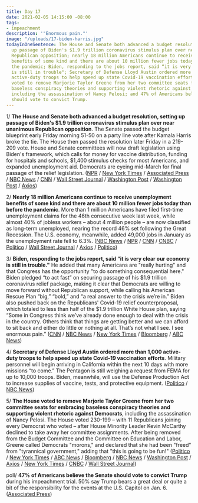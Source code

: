 ```yaml
---
title: Day 17
date: 2021-02-05 14:15:00 -08:00
tags:
- impeachment
description: '"Enormous pain."'
image: "/uploads/17-biden-harris.jpg"
todayInOneSentence: The House and Senate both advanced a budget resolution, setting
  up passage of Biden's $1.9 trillion coronavirus stimulus plan over near unanimous
  Republican opposition; nearly 18 million Americans continue to receive unemployment
  benefits of some kind and there are about 10 million fewer jobs today than before
  the pandemic; Biden, responding to the jobs report, said “it is very clear our economy
  is still in trouble"; Secretary of Defense Lloyd Austin ordered more than 1,000
  active-duty troops to help speed up state Covid-19 vaccination efforts; the House
  voted to remove Marjorie Taylor Greene from her two committee seats for embracing
  baseless conspiracy theories and supporting violent rhetoric against Democrats,
  including the assassination of Nancy Pelosi; and 47% of Americans believe the Senate
  should vote to convict Trump.
---
```


1/ **The House and Senate both advanced a budget resolution, setting up passage of Biden's $1.9 trillion coronavirus stimulus plan over near unanimous Republican opposition**. The Senate passed the budget blueprint early Friday morning 51-50 on a party line vote after Kamala Harris broke the tie. The House then passed the resolution later Friday in a 219-209 vote. House and Senate committees will now draft legislation using Biden's framework, which calls for money for vaccine distribution, funding for hospitals and schools, $1,400 stimulus checks for most Americans, and expanded unemployment aid. Democrats are eyeing mid-March for final passage of the relief legislation. ([NPR](https://www.npr.org/2021/02/05/964365980/senate-passes-budget-resolution-vice-president-harris-breaks-tie) /  [New York Times](https://www.nytimes.com/2021/02/04/us/politics/biden-stimulus-senate-vote.html) / [Associated Press](https://apnews.com/article/senate-ok-fast-track-coronavirus-aid-c497b8cda93486d9f0a09abb88235291) / [NBC News](https://www.nbcnews.com/politics/politics-news/washington-moves-unison-toward-passing-sweeping-coronavirus-relief-package-n1256855) / [CNN](https://www.cnn.com/2021/02/05/politics/senate-budget-resolution-covid-19-relief/index.html) / [Wall Street Journal](https://www.wsj.com/articles/biden-meets-with-house-democrats-as-covid-19-aid-plan-advances-11612542026?mod=hp_lead_pos3) / [Washington Post](https://www.washingtonpost.com/business/2021/02/04/senate-vote-a-rama-biden-economic-relief-stimulus/) / [Washington Post](https://www.washingtonpost.com/us-policy/2021/02/05/house-biden-stimulus-harris-tiebreaker/) / [Axios](https://www.axios.com/senate-budget-resolution-advances-43b5f08b-bc93-470d-827e-0a1818b026cd.html))

2/ **Nearly 18 million Americans continue to receive unemployment benefits of some kind and there are about 10 million fewer jobs today than before the pandemic**. More than 1 million Americans have filed first-time unemployment claims for the 46th consecutive week last week, while almost 40% of jobless workers – about 4 million people – are now classified as long-term unemployed, nearing the record 46% set following the Great Recession. The U.S. economy, meanwhile, added 49,000 jobs in January as the unemployment rate fell to 6.3%. ([NBC News](https://www.nbcnews.com/business/business-news/u-s-economy-added-just-49-000-jobs-january-signaling-n1256838) / [NPR](https://www.npr.org/2021/02/05/964080873/employers-start-hiring-again-but-not-anywhere-close-to-recovering-lost-jobs) / [CNN](https://www.cnn.com/2021/02/05/economy/january-2021-jobs-report/index.html) / [CNBC](https://www.cnbc.com/2021/02/05/long-term-unemployment-is-rising-toward-a-great-recession-record.html) / [Politico](https://www.politico.com/news/2021/02/05/employers-add-jobs-unemployment-falls-466110) / [Wall Street Journal](https://www.wsj.com/articles/january-jobs-report-unemployment-rate-2021-11612475063?mod=hp_lead_pos1) / [Axios](https://www.axios.com/million-unemployment-claims-weekly-d68a9090-4362-4c3f-9a59-5c6d6c078d69.html) / [Politico](https://www.politico.com/news/2021/02/04/unemployment-joblessness-biden-recovery-466059))

3/ **Biden, responding to the jobs report, said “it is very clear our economy is still in trouble."** He added that many Americans are "really hurting" and that Congress has the opportunity "to do something consequential here." Biden pledged “to act fast” on securing passage of his $1.9 trillion coronavirus relief package, making it clear that Democrats are willing to move forward without Republican support, while calling his American Rescue Plan “big,” “bold,” and “a real answer to the crisis we’re in.” Biden also pushed back on the Republicans' Covid-19 relief counterproposal, which totaled to less than half of the $1.9 trillion White House plan, saying “Some in Congress think we’ve already done enough to deal with the crisis in the country. Others think that things are getting better and we can afford to sit back and either do little or nothing at all. That’s not what I see. I see enormous pain.” ([CNN](https://www.cnn.com/2021/02/05/politics/joe-biden-jobs-numbers-relief-package/index.html) / [NBC News](https://www.nbcnews.com/politics/politics-news/washington-moves-unison-toward-passing-sweeping-coronavirus-relief-package-n1256855) / [New York Times](https://www.nytimes.com/live/2021/02/05/us/joe-biden-trump-impeachment/house-gives-final-approval-to-budget-plan-including-bidens-1-9-trillion-stimulus-fast-tracking-the-process) / [Bloomberg](https://www.bloomberg.com/news/articles/2021-02-05/biden-s-go-big-push-on-stimulus-gets-help-from-weak-jobs-senate?srnd=premium&sref=MIBMEEoj) / [ABC News](https://abcnews.go.com/Politics/live-updates/biden-100-days-president-white-house/?id=75597849#75711383))

4/ **Secretary of Defense Lloyd Austin ordered more than 1,000 active-duty troops to help speed up state Covid-19 vaccination efforts**. Military personnel will begin arriving in California within the next 10 days with more missions “to come.” The Pentagon is still weighing a request from FEMA for up to 10,000 troops. Biden, meanwhile, will use the Defense Production Act to increase supplies of vaccine, tests, and protective equipment. ([Politico](https://www.politico.com/news/2021/02/05/biden-deploys-troops-aid-covid-19-vaccine-466118) / [NBC News](https://www.nbcnews.com/politics/white-house/defense-department-sending-1-000-troops-assist-vaccinations-n1256867))

5/ **The House voted to remove Marjorie Taylor Greene from her two committee seats for embracing baseless conspiracy theories and supporting violent rhetoric against Democrats**, including the assassination of Nancy Pelosi. The House voted 230-199 – with 11 Republicans joining every Democrat who voted – after House Minority Leader Kevin McCarthy declined to take away her committee assignments. After being removed from the Budget Committee and the Committee on Education and Labor, Greene called Democrats "morons," and declared that she had been "freed" from "tyrannical government," adding that "this is going to be fun!" ([Politico](https://www.politico.com/news/2021/02/04/marjorie-taylor-greene-house-vote-465855) / [New York Times](https://www.nytimes.com/2021/02/04/us/politics/marjorie-taylor-greene.html) / [ABC News](https://abcnews.go.com/Politics/greene-declares-freed-booted-house-committees/story?id=75706246) / [Bloomberg](https://www.bloomberg.com/news/articles/2021-02-04/house-boots-gop-s-greene-from-committees-over-incendiary-posts?sref=MIBMEEoj) / [NBC News](https://www.nbcnews.com/politics/congress/profoundly-concerned-pelosi-rebukes-gop-leaders-ahead-vote-remove-greene-n1256737) / [Washington Post](https://www.washingtonpost.com/politics/house-poised-to-eject-marjorie-taylor-greene-from-committees-over-extremist-remarks/2021/02/04/670601e4-6703-11eb-8468-21bc48f07fe5_story.html) / [Axios](https://www.axios.com/marjorie-greene-taylor-removed-house-committees-23c07335-8b8c-4046-81b0-1dbf5545b74f.html) / [New York Times](https://www.nytimes.com/2021/02/05/us/marjorie-taylor-greene.html) / [CNBC](https://www.cnbc.com/2021/02/04/house-to-vote-on-dropping-marjorie-taylor-greene-from-committees.html) / [Wall Street Journal](https://www.wsj.com/articles/marjorie-taylor-greene-says-she-regrets-qanon-comments-11612467411))

poll/ **47% of Americans believe the Senate should vote to convict Trump** during his impeachment trial. 50% say Trump bears a great deal or quite a bit of the responsibility for the events at the U.S. Capitol on Jan. 6. ([Associated Press](https://apnews.com/article/ap-norc-poll-us-split-trump-impeachment-f77ab0122d9774dddf6f3f4549294dc5))